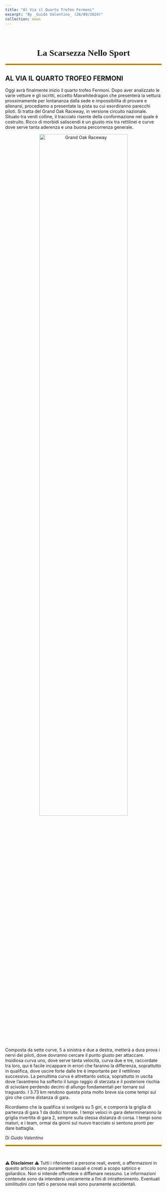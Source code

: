 ```yaml
---
title: "Al Via il Quarto Trofeo Fermoni"
excerpt: "By _Guido Valentino_ (26/09/2024)"
collection: news
---
```


<br>

<h1 style="text-align: center; font-family: Algerian;">La Scarsezza Nello Sport</h1>
<hr style="border: 2px solid orange;" />

## AL VIA IL QUARTO TROFEO FERMONI

Oggi avrà finalmente inizio il quarto trofeo Fermoni. Dopo aver analizzato le varie vetture e gli iscritti, eccetto Maxwhitedragon che presenterà la vettura prossimamente per lontananza dalla sede e impossibilita di provare e allenarsi, procediamo a presentate la pista su cui esordiranno parecchi piloti. Si tratta del Grand Oak Raceway, in versione circuito nazionale. Situato tra verdi colline, il tracciato risente della conformazione nel quale è costruito. Ricco di morbidi saliscendi è un giusto mix tra rettilinei e curve dove serve tanta aderenza e una buona percorrenza generale.

<div style="text-align: center;">
    <img src="../news_images/Grand_Oak_Raceway_National_Circuit.jpg" alt="Grand Oak Raceway" style="width:75%;"/>
</div>

Composta da sette curve, 5 a sinistra e due a destra, metterà a dura prova i nervi dei piloti, dove dovranno cercare il punto giusto per attaccare. Insidiosa curva uno, dove serve tanta velocità, curva due e tre, raccordate tra loro, qui è facile incappare in errori che faranno la differenza, soprattutto in qualifica, dove uscire forte dalle tre è importante per il rettilineo successivo. La penultima curva è altrettanto ostica, soprattutto in uscita dove l’avantreno ha sofferto il lungo raggio di sterzata e il posteriore rischia di scivolare perdendo decimi di allungo fondamentali per tornare sul traguardo. I 3.73 km rendono questa pista molto breve sia come tempi sul giro che come distanza di gara.

Ricordiamo che la qualifica si svolgerà su 5 giri, e comporrà la griglia di partenza di gara 1 da dodici tornate. I tempi veloci in gara determineranno la griglia invertita di gara 2, sempre sulla stessa distanza di corsa. I tempi sono maturi, e i team, ormai da giorni sul nuovo tracciato si sentono pronti per dare battaglia.

Di _Guido Valentino_

<hr style="border: 2px solid orange;" />

<br>

⚠️ **Disclaimer** ⚠️
Tutti i riferimenti a persone reali, eventi, o affermazioni in questo articolo sono puramente casuali e creati a scopo satirico e goliardico. Non si intende offendere o diffamare nessuno. Le informazioni contenute sono da intendersi unicamente a fini di intrattenimento. Eventuali similitudini con fatti o persone reali sono puramente accidentali.